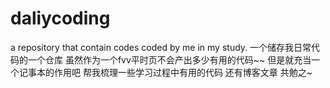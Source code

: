 # daliycoding
a repository that contain codes coded by me in my study.
一个储存我日常代码的一个仓库 虽然作为一个fvv平时页不会产出多少有用的代码~~
但是就充当一个记事本的作用吧 帮我梳理一些学习过程中有用的代码 还有博客文章
共勉之~
